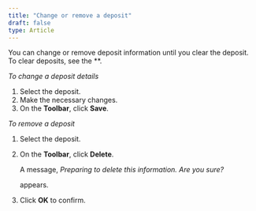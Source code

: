 ```yaml
---
title: "Change or remove a deposit"
draft: false
type: Article
---
```


You can change or remove deposit information until you clear the deposit. To clear deposits, see the **.

*To change a deposit details*

1.  Select the deposit.
2.  Make the necessary changes.
3.  On the **Toolbar**, click **Save**.

*To remove a deposit*

1.  Select the deposit.
2.  On the **Toolbar**, click **Delete**.

    A message, *Preparing to delete this information. Are you sure?*

    appears.

3.  Click **OK** to confirm.
